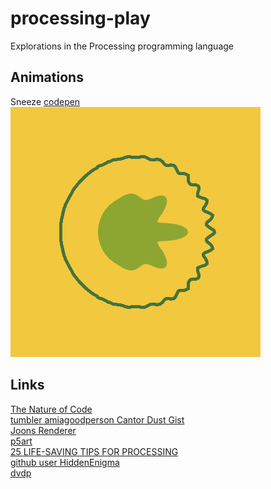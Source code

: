 processing-play
===============

Explorations in the Processing programming language

Animations
----------
Sneeze [codepen](http://codepen.io/bradleybossard/full/dPobZx/)<br/>
![Sneeze](https://raw.githubusercontent.com/bradleybossard/processing-play/master/gif/sneeze.gif)<br>

Links
----

[The Nature of Code](http://natureofcode.com/book/)<br>
[tumbler amiagoodperson Cantor Dust Gist](https://gist.github.com/anonymous/09e288e2a53fc56e4659)<br>
[Joons Renderer](https://github.com/joonhyublee/joons-renderer/wiki/Tutorial)<br>
[p5art](http://p5art.tumblr.com/tutorials)<br>
[25 LIFE-SAVING TIPS FOR PROCESSING](http://amnonp5.wordpress.com/2012/01/28/25-life-saving-tips-for-processing/)<br>
[github user HiddenEnigma](https://github.com/hiddenenigma/365Processing)<br>
[dvdp](http://dvdp.tumblr.com/)
